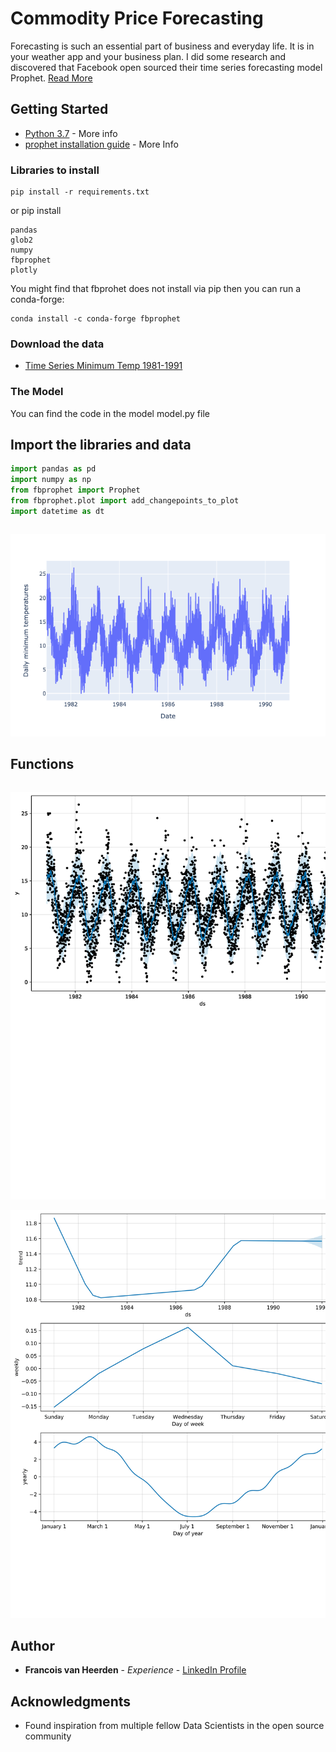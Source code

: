 # Commodity Price Forecasting

Forecasting is such an essential part of business and everyday life. It is in your weather app and your business plan. I did some research and discovered that Facebook open sourced their time series forecasting model Prophet. [Read More](https://facebook.github.io/prophet/)

## Getting Started

* [Python 3.7](https://www.python.org/downloads/release/python-370/) - More info
* [prophet installation guide](https://facebook.github.io/prophet/docs/installation.html) - More Info 

### Libraries to install 

```
pip install -r requirements.txt
```

or pip install 
```
pandas
glob2
numpy
fbprophet
plotly
```
You might find that fbprohet does not install via pip then you can run a conda-forge:
```
conda install -c conda-forge fbprophet
```

### Download the data

* [Time Series Minimum Temp 1981-1991](https://www.kaggle.com/shenba/time-series-datasets)

### The Model

You can find the code in the model model.py file

## Import the libraries and data

```Python
import pandas as pd 
import numpy as np
from fbprophet import Prophet
from fbprophet.plot import add_changepoints_to_plot
import datetime as dt
```

```Python

```
![Min Temp Plot](images/min_temp_trend.png)
## Functions

```Python

```
![Forecast Plot 1](images/forecast_plot_1.png)

![Trend Decomp 1](images/trend_decomp.png)

## Author

* **Francois van Heerden** - *Experience* - [LinkedIn Profile](https://www.linkedin.com/in/francois-van-heerden-9589825a/)

## Acknowledgments

* Found inspiration from multiple fellow Data Scientists in the open source community